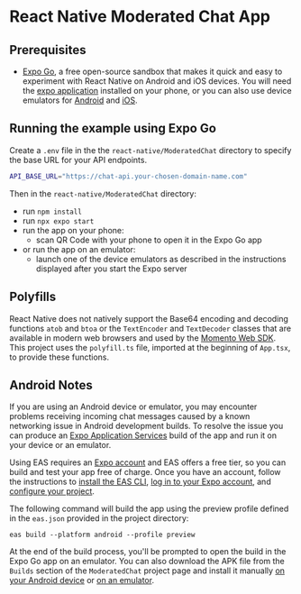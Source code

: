# React Native Moderated Chat App

## Prerequisites

- [Expo Go](https://docs.expo.dev/get-started/expo-go/), a free open-source sandbox that makes it quick and easy to experiment with React Native on Android and iOS devices. You will need the [expo application](https://expo.dev/client) installed on your phone, or you can also use device emulators for [Android](https://docs.expo.dev/workflow/android-studio-emulator/) and [iOS](https://docs.expo.dev/workflow/ios-simulator/).

## Running the example using Expo Go

Create a `.env` file in the the `react-native/ModeratedChat` directory to specify the base URL for your API endpoints.

```bash
API_BASE_URL="https://chat-api.your-chosen-domain-name.com"
```

Then in the `react-native/ModeratedChat` directory:

- run `npm install`
- run `npx expo start`
- run the app on your phone:
  - scan QR Code with your phone to open it in the Expo Go app
- or run the app on an emulator:
  - launch one of the device emulators as described in the instructions displayed after you start the Expo server

## Polyfills

React Native does not natively support the Base64 encoding and decoding functions `atob` and `btoa` or the `TextEncoder` and `TextDecoder` classes that are available in modern web browsers and used by the [Momento Web SDK](https://github.com/momentohq/client-sdk-javascript). This project uses the `polyfill.ts` file, imported at the beginning of `App.tsx`, to provide these functions.

## Android Notes

If you are using an Android device or emulator, you may encounter problems receiving incoming chat messages caused by a known networking issue in Android development builds. To resolve the issue you can produce an [Expo Application Services](https://docs.expo.dev/eas/) build of the app and run it on your device or an emulator.

Using EAS requires an [Expo account](https://docs.expo.dev/build/setup/#an-expo-user-account) and EAS offers a free tier, so you can build and test your app free of charge. Once you have an account, follow the instructions to [install the EAS CLI](https://docs.expo.dev/build/setup/#install-the-latest-eas-cli), [log in to your Expo account](https://docs.expo.dev/build/setup/#log-in-to-your-expo-account), and [configure your project](https://docs.expo.dev/build/setup/#configure-the-project).

The following command will build the app using the preview profile defined in the `eas.json` provided in the project directory:

```
eas build --platform android --profile preview
```

At the end of the build process, you'll be prompted to open the build in the Expo Go app on an emulator. You can also download the APK file from the `Builds` section of the `ModeratedChat` project page and install it manually [on your Android device](https://www.lifewire.com/install-apk-on-android-4177185#toc-transfer-the-apk-installer-via-usb) or [on an emulator](https://developer.android.com/studio/run/emulator-install-add-files).
